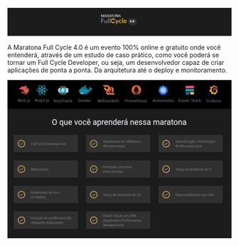 ![Image full-cycle](https://github.com/caiomartin/maratona-fullcycl-4/blob/master/full-cycle.png)

A Maratona Full Cycle 4.0 é um evento 100% online e gratuito onde você entenderá, através de um estudo de caso prático, como você poderá se tornar um Full Cycle Developer, ou seja, um desenvolvedor capaz de criar aplicações de ponta a ponta. Da arquitetura até o deploy e monitoramento.

![Maratona](https://github.com/caiomartin/maratona-fullcycl-4/blob/master/maratona.png)
